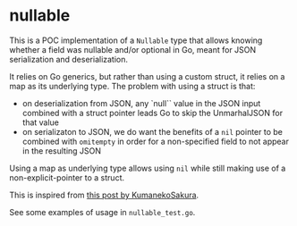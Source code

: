 # nullable

This is a POC implementation of a `Nullable` type that allows knowing whether a field was nullable and/or optional in Go, meant for JSON serialization and deserialization.

It relies on Go generics, but rather than using a custom struct, it relies on a map as its underlying type. The problem with using a struct is that:
- on deserialization from JSON, any `null`` value in the JSON input combined with a struct pointer leads Go to skip the UnmarhalJSON for that value
- on serializaton to JSON, we do want the benefits of a `nil` pointer to be combined with `omitempty` in order for a non-specified field to not appear in the resulting JSON

Using a map as underlying type allows using `nil` while still making use of a non-explicit-pointer to a struct.

This is inspired from [this post by KumanekoSakura](https://github.com/golang/go/issues/64515#issuecomment-1841024193).

See some examples of usage in `nullable_test.go`.
